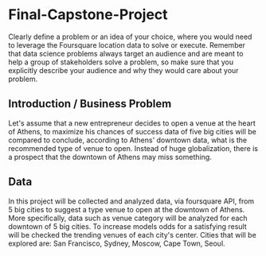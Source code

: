 # Final-Capstone-Project
Clearly define a problem or an idea of your choice, where you would need to leverage the Foursquare location data to solve or execute. Remember that data science problems always target an audience and are meant to help a group of stakeholders solve a problem, so make sure that you explicitly describe your audience and why they would care about your problem.

## Introduction / Business Problem
Let's assume that a new entrepreneur decides to open a venue at the heart of Athens, to maximize his chances of success data of five big cities will be compared to conclude, according to Athens' downtown data, what is the recommended type of venue to open. Instead of huge globalization, there is a prospect that the downtown of Athens may miss something.

## Data
In this project will be collected and analyzed data, via foursquare API, from 5 big cities to suggest a type venue to open at the downtown of Athens.
More specifically, data such as venue category will be analyzed for each downtown of 5 big cities. To increase models odds for a satisfying result will be checked the trending venues of each city's center.
Cities that will be explored are: San Francisco, Sydney, Moscow, Cape Town, Seoul.
